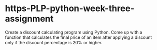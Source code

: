 # https-PLP-python-week-three-assignment
Create a discount calculating program using Python. Come up with a function that calculates the final price of an item after applying a discount only if the discount percentage is 20% or higher.
